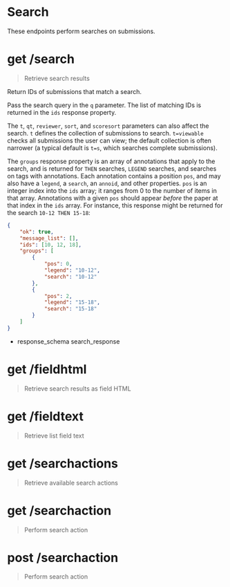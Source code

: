 # Search

These endpoints perform searches on submissions.


# get /search

> Retrieve search results

Return IDs of submissions that match a search.

Pass the search query in the `q` parameter. The list of matching IDs is
returned in the `ids` response property.

The `t`, `qt`, `reviewer`, `sort`, and `scoresort` parameters can also affect
the search. `t` defines the collection of submissions to search. `t=viewable`
checks all submissions the user can view; the default collection is often
narrower (a typical default is `t=s`, which searches complete submissions).

The `groups` response property is an array of annotations that apply to the
search, and is returned for `THEN` searches, `LEGEND` searches, and searches
on tags with annotations. Each annotation contains a position `pos`, and may
also have a `legend`, a `search`, an `annoid`, and other properties. `pos` is
an integer index into the `ids` array; it ranges from 0 to the number of items
in that array. Annotations with a given `pos` should appear *before* the paper
at that index in the `ids` array. For instance, this response might be
returned for the search `10-12 THEN 15-18`:

```json
{
    "ok": true,
    "message_list": [],
    "ids": [10, 12, 18],
    "groups": [
        {
            "pos": 0,
            "legend": "10-12",
            "search": "10-12"
        },
        {
            "pos": 2,
            "legend": "15-18",
            "search": "15-18"
        }
    ]
}
```

* response_schema search_response


# get /fieldhtml

> Retrieve search results as field HTML


# get /fieldtext

> Retrieve list field text


# get /searchactions

> Retrieve available search actions


# get /searchaction

> Perform search action


# post /searchaction

> Perform search action
